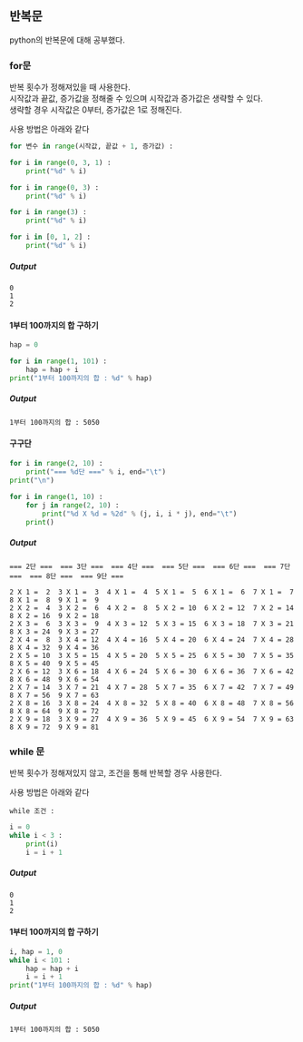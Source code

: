 ## 반복문
python의 반복문에 대해 공부했다.

### for문
반복 횟수가 정해져있을 때 사용한다.  
시작값과 끝값, 증가값을 정해줄 수 있으며 시작값과 증가값은 생략할 수 있다.  
생략할 경우 시작값은 0부터, 증가값은 1로 정해진다.

사용 방법은 아래와 같다
``` python
for 변수 in range(시작값, 끝값 + 1, 증가값) :
```

``` python
for i in range(0, 3, 1) :
	print("%d" % i)
```

``` python
for i in range(0, 3) :
	print("%d" % i)
```

``` python
for i in range(3) :
	print("%d" % i)
```

``` python
for i in [0, 1, 2] :
	print("%d" % i)
```
##### Output
```
0
1
2
```

#### 1부터 100까지의 합 구하기

``` python
hap = 0

for i in range(1, 101) :
	hap = hap + i
print("1부터 100까지의 합 : %d" % hap)
```

##### Output
```
1부터 100까지의 합 : 5050
```

#### 구구단
``` python
for i in range(2, 10) :
    print("=== %d단 ===" % i, end="\t")
print("\n")
        
for i in range(1, 10) :  
    for j in range(2, 10) :
        print("%d X %d = %2d" % (j, i, i * j), end="\t")
    print()
```

##### Output
```
=== 2단 ===	=== 3단 ===	=== 4단 ===	=== 5단 ===	=== 6단 ===	=== 7단 ===	=== 8단 ===	=== 9단 ===	

2 X 1 =  2	3 X 1 =  3	4 X 1 =  4	5 X 1 =  5	6 X 1 =  6	7 X 1 =  7	8 X 1 =  8	9 X 1 =  9	
2 X 2 =  4	3 X 2 =  6	4 X 2 =  8	5 X 2 = 10	6 X 2 = 12	7 X 2 = 14	8 X 2 = 16	9 X 2 = 18	
2 X 3 =  6	3 X 3 =  9	4 X 3 = 12	5 X 3 = 15	6 X 3 = 18	7 X 3 = 21	8 X 3 = 24	9 X 3 = 27	
2 X 4 =  8	3 X 4 = 12	4 X 4 = 16	5 X 4 = 20	6 X 4 = 24	7 X 4 = 28	8 X 4 = 32	9 X 4 = 36	
2 X 5 = 10	3 X 5 = 15	4 X 5 = 20	5 X 5 = 25	6 X 5 = 30	7 X 5 = 35	8 X 5 = 40	9 X 5 = 45	
2 X 6 = 12	3 X 6 = 18	4 X 6 = 24	5 X 6 = 30	6 X 6 = 36	7 X 6 = 42	8 X 6 = 48	9 X 6 = 54	
2 X 7 = 14	3 X 7 = 21	4 X 7 = 28	5 X 7 = 35	6 X 7 = 42	7 X 7 = 49	8 X 7 = 56	9 X 7 = 63	
2 X 8 = 16	3 X 8 = 24	4 X 8 = 32	5 X 8 = 40	6 X 8 = 48	7 X 8 = 56	8 X 8 = 64	9 X 8 = 72	
2 X 9 = 18	3 X 9 = 27	4 X 9 = 36	5 X 9 = 45	6 X 9 = 54	7 X 9 = 63	8 X 9 = 72	9 X 9 = 81
```

### while 문
반복 횟수가 정해져있지 않고, 조건을 통해 반복할 경우 사용한다.

사용 방법은 아래와 같다
```
while 조건 :
```

``` python 
i = 0
while i < 3 :
	print(i)
	i = i + 1
```

##### Output
```
0
1
2
```

#### 1부터 100까지의 합 구하기
``` python
i, hap = 1, 0
while i < 101 :
	hap = hap + i
	i = i + 1
print("1부터 100까지의 합 : %d" % hap)
```
##### Output
```
1부터 100까지의 합 : 5050
```

